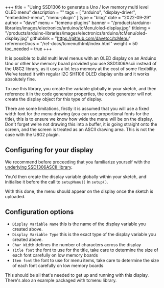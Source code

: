 +++
title = "Using SSD1306 to generate a Uno / low memory multi level OLED menu"
description = ""
tags = [ "arduino", "display-driver", "embedded-menu", "menu-plugin" ]
type = "blog"
date = "2022-09-29"
author =  "dave"
menu = "tcmenu-plugins"
banner = "/products/arduino-libraries/images/electronics/arduino/tcMenu/oled-display.jpg"
titleimg = "/products/arduino-libraries/images/electronics/arduino/tcMenu/oled-display.jpg"
githublink = "https://github.com/davetcc/tcMenu"
referenceDocs = "/ref-docs/tcmenu/html/index.html"
weight = 50
toc_needed = true
+++

It is possible to build multi level menus with an OLED display on an Arduino Uno or other low memory board provided you use SSD1306Ascii instead of the U8G2 library, as it uses a lot less memory at the cost of some flexibility. We've tested it with regular I2C SH1106 OLED display units and it works absolutely fine.

To use this library, you create the variable globally in your sketch, and then reference it in the code generator properties, the code generator will not create the display object for this type of display.

There are some limitations, firstly it is assumed that you will use a fixed width font for the menu drawing (you can use proportional fonts for the title), this is to ensure we know how wide the menu will be on the display. Don't forget we're not drawing this into a buffer, it is going straight onto the screen, and the screen is treated as an ASCII drawing area. This is not the case with the U8G2 plugin.

## Configuring for your display

We recommend before proceeding that you familiarize yourself with the [underlying SSD1306ASCII library](https://github.com/greiman/SSD1306Ascii).

You'd then create the display variable globally within your sketch, and initialise it before the call to `setupMenu()` in `setup()`.

With this done, the menu should appear on the display once the sketch is uploaded.

## Configuration options

* `Display Variable Name` this is the name of the display variable you created above.
* `Display Variable Type` this is the exact type of the display variable you created above.
* `Char Width` defines the number of characters across the display
* `Title font` the font to use for the title, take care to determine the size of each font carefully on low memory boards
* `Item font` the font to use for menu items, take care to determine the size of each font carefully on low memory boards

This should be all that's needed to get up and running with this display.  There's also an example packaged with tcmenu library.


